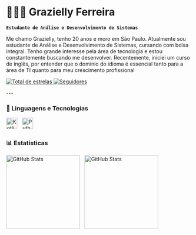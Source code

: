 # 👩🏻‍💻 Grazielly Ferreira

**`Estudante de Análise e Desenvolvimento de Sistemas`**

Me chamo Grazielly, tenho 20 anos e moro em São Paulo. Atualmente sou estudante de Análise e Desenvolvimento de Sistemas, cursando com bolsa integral. Tenho grande interesse pela área de tecnologia e estou constantemente buscando me desenvolver. Recentemente, iniciei um curso de inglês, por entender que o domínio do idioma é essencial tanto para a área de TI quanto para meu crescimento profissional

  <a href="https://github.com/graziellyferreira?tab=repositories&sort=stargazers">
        <img 
            alt="Total de estrelas" 
            title="Total de estrelas GitHub" 
            src="https://custom-icon-badges.demolab.com/github/stars/graziellyferreira?color=55960c&style=for-the-badge&labelColor=488207&logo=star&label=estrelas"
        />
    </a>
    <a href="https://github.com/graziellyferreira?tab=followers">
        <img 
            alt="Seguidores" 
            title="Me siga no GitHub" 
            src="https://custom-icon-badges.demolab.com/github/followers/graziellyferreira?color=236ad3&labelColor=1155ba&style=for-the-badge&logo=github&label=Seguidores&logoColor=white"
        />
    </a>
</p>
---

### 🤖 Linguagens e Tecnologias
 <img  align="left" 
    alt="Kotlin" 
    title="Kotlin"
    width="30px" 
    style="padding-right: 10px;" 
 src="https://cdn.jsdelivr.net/gh/devicons/devicon@latest/icons/kotlin/kotlin-original.svg" />
          
<img 
    align="left" 
    alt="Python" 
    title="Python"
    width="30px" 
    style="padding-right: 10px;" 
    src="https://cdn.jsdelivr.net/gh/devicons/devicon@latest/icons/python/python-original.svg" 
/>

<br/>
<br/>

### 📊 Estatísticas

<p>
  <img 
    align="left" 
    alt="GitHub Stats" 
    height="200" 
    style="padding-right: 10px;" 
    src="https://github-readme-stats.vercel.app/api?username=graziellyferreira&show_icons=true&theme=tokyonight&include_all_commits=true&locale=pt-br" 
  />

<img 
      align="left" 
      alt="GitHub Stats" 
      height="200" 
      src="https://github-readme-stats.vercel.app/api/top-langs/?username=graziellyferreira&theme=tokyonight&layout=compact&custom_title=Tecnologias&langs_count=9" 
  />

</p>
